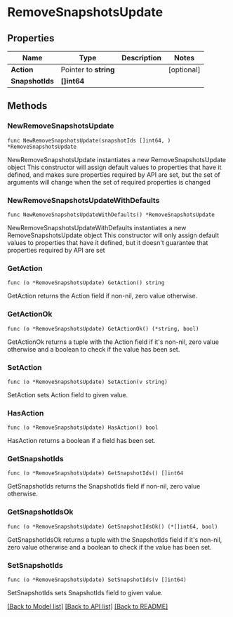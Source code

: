 # RemoveSnapshotsUpdate

## Properties

Name | Type | Description | Notes
------------ | ------------- | ------------- | -------------
**Action** | Pointer to **string** |  | [optional] 
**SnapshotIds** | **[]int64** |  | 

## Methods

### NewRemoveSnapshotsUpdate

`func NewRemoveSnapshotsUpdate(snapshotIds []int64, ) *RemoveSnapshotsUpdate`

NewRemoveSnapshotsUpdate instantiates a new RemoveSnapshotsUpdate object
This constructor will assign default values to properties that have it defined,
and makes sure properties required by API are set, but the set of arguments
will change when the set of required properties is changed

### NewRemoveSnapshotsUpdateWithDefaults

`func NewRemoveSnapshotsUpdateWithDefaults() *RemoveSnapshotsUpdate`

NewRemoveSnapshotsUpdateWithDefaults instantiates a new RemoveSnapshotsUpdate object
This constructor will only assign default values to properties that have it defined,
but it doesn't guarantee that properties required by API are set

### GetAction

`func (o *RemoveSnapshotsUpdate) GetAction() string`

GetAction returns the Action field if non-nil, zero value otherwise.

### GetActionOk

`func (o *RemoveSnapshotsUpdate) GetActionOk() (*string, bool)`

GetActionOk returns a tuple with the Action field if it's non-nil, zero value otherwise
and a boolean to check if the value has been set.

### SetAction

`func (o *RemoveSnapshotsUpdate) SetAction(v string)`

SetAction sets Action field to given value.

### HasAction

`func (o *RemoveSnapshotsUpdate) HasAction() bool`

HasAction returns a boolean if a field has been set.

### GetSnapshotIds

`func (o *RemoveSnapshotsUpdate) GetSnapshotIds() []int64`

GetSnapshotIds returns the SnapshotIds field if non-nil, zero value otherwise.

### GetSnapshotIdsOk

`func (o *RemoveSnapshotsUpdate) GetSnapshotIdsOk() (*[]int64, bool)`

GetSnapshotIdsOk returns a tuple with the SnapshotIds field if it's non-nil, zero value otherwise
and a boolean to check if the value has been set.

### SetSnapshotIds

`func (o *RemoveSnapshotsUpdate) SetSnapshotIds(v []int64)`

SetSnapshotIds sets SnapshotIds field to given value.



[[Back to Model list]](../README.md#documentation-for-models) [[Back to API list]](../README.md#documentation-for-api-endpoints) [[Back to README]](../README.md)


